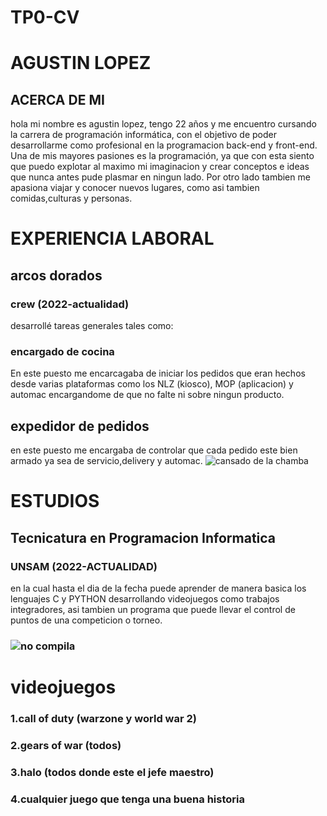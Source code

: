 # TP0-CV
# AGUSTIN LOPEZ
## ACERCA DE MI
hola mi nombre es agustin lopez, tengo 22 años y me encuentro cursando la carrera de programación informática, con el objetivo de poder desarrollarme como profesional en la programacion back-end y front-end. Una de mis mayores pasiones es la programación, ya que con esta siento que puedo explotar al maximo mi imaginacion y crear conceptos e ideas que nunca antes pude plasmar en ningun lado. Por otro lado tambien me apasiona viajar y conocer nuevos lugares, como asi tambien comidas,culturas y personas.
 # EXPERIENCIA LABORAL
## arcos dorados
### crew (2022-actualidad)
desarrollé tareas generales tales como:
### encargado de cocina
En este puesto me encarcagaba de iniciar los pedidos que eran hechos desde varias plataformas como los NLZ (kiosco), MOP (aplicacion) y automac
encargandome de que no falte ni sobre ningun producto.
## expedidor de pedidos
en este puesto me encargaba de controlar que cada pedido este bien armado ya sea de servicio,delivery y automac.
![cansado de la chamba](https://cdn.memegenerator.es/imagenes/memes/thumb/33/18/33180148.jpg)

# ESTUDIOS
## Tecnicatura en Programacion Informatica
### UNSAM (2022-ACTUALIDAD)
en la cual hasta el dia de la fecha puede aprender de manera basica los lenguajes C y PYTHON desarrollando videojuegos como trabajos integradores, asi tambien un programa que puede llevar el control de puntos de una competicion o torneo.

### ![no compila](https://tecnofacts.mx/wp-content/uploads/2018/11/memes-de-programadores-1.jpg)
# videojuegos
### 1.call of duty (warzone y world war 2)                                                  
### 2.gears of war (todos)
### 3.halo (todos donde este el jefe maestro)
### 4.cualquier juego que tenga una buena historia


